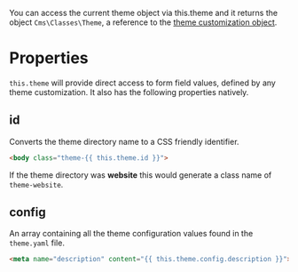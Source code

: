 You can access the current theme object via this.theme and it returns the object `Cms\Classes\Theme`, a reference to the [theme customization object](../../themes/development.md#customization).

# Properties

`this.theme` will provide direct access to form field values, defined by any theme customization. It also has the following properties natively.


## id

Converts the theme directory name to a CSS friendly identifier.

```html
<body class="theme-{{ this.theme.id }}">
```

If the theme directory was **website** this would generate a class name of `theme-website`.

## config

An array containing all the theme configuration values found in the `theme.yaml` file.

```html
<meta name="description" content="{{ this.theme.config.description }}">
```
